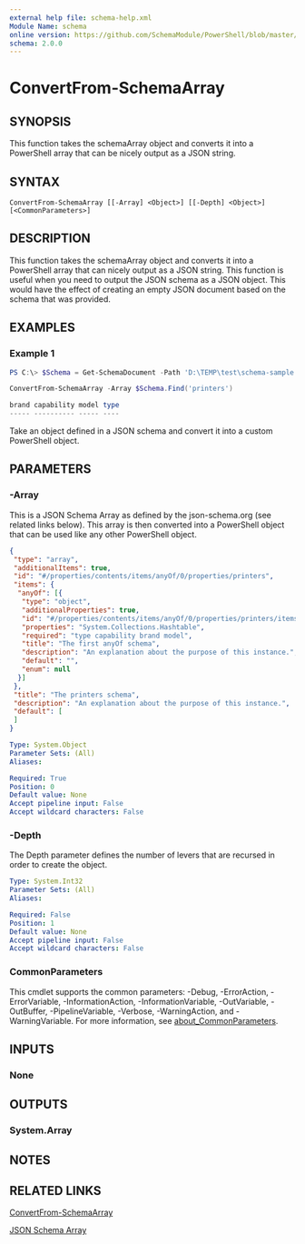 ```yaml
---
external help file: schema-help.xml
Module Name: schema
online version: https://github.com/SchemaModule/PowerShell/blob/master/docs/ConvertFrom-SchemaArray.md#convertfrom-schemaarray
schema: 2.0.0
---
```


# ConvertFrom-SchemaArray

## SYNOPSIS
This function takes the schemaArray object and converts it into a PowerShell array
that can be nicely output as a JSON string.

## SYNTAX

```
ConvertFrom-SchemaArray [[-Array] <Object>] [[-Depth] <Object>] [<CommonParameters>]
```

## DESCRIPTION
This function takes the schemaArray object and converts it into a PowerShell array
that can nicely output as a JSON string. This function is useful when you need
to output the JSON schema as a JSON object. This would have the effect of
creating an empty JSON document based on the schema that was provided.

## EXAMPLES

### Example 1
```powershell
PS C:\> $Schema = Get-SchemaDocument -Path 'D:\TEMP\test\schema-sample.json'

ConvertFrom-SchemaArray -Array $Schema.Find('printers')

brand capability model type
----- ---------- ----- ----
```

Take an object defined in a JSON schema and convert it into a custom PowerShell
object.

## PARAMETERS

### -Array
This is a JSON Schema Array as defined by the json-schema.org (see related links
below). This array is then converted into a PowerShell object that can be used
like any other PowerShell object.

```json
{
 "type": "array",
 "additionalItems": true,
 "id": "#/properties/contents/items/anyOf/0/properties/printers",
 "items": {
  "anyOf": [{
   "type": "object",
   "additionalProperties": true,
   "id": "#/properties/contents/items/anyOf/0/properties/printers/items/anyOf/0",
   "properties": "System.Collections.Hashtable",
   "required": "type capability brand model",
   "title": "The first anyOf schema",
   "description": "An explanation about the purpose of this instance.",
   "default": "",
   "enum": null
  }]
 },
 "title": "The printers schema",
 "description": "An explanation about the purpose of this instance.",
 "default": [
 ]
}
```

```yaml
Type: System.Object
Parameter Sets: (All)
Aliases:

Required: True
Position: 0
Default value: None
Accept pipeline input: False
Accept wildcard characters: False
```

### -Depth
The Depth parameter defines the number of levers that are recursed in order to
create the object.

```yaml
Type: System.Int32
Parameter Sets: (All)
Aliases:

Required: False
Position: 1
Default value: None
Accept pipeline input: False
Accept wildcard characters: False
```

### CommonParameters
This cmdlet supports the common parameters: -Debug, -ErrorAction, -ErrorVariable, -InformationAction, -InformationVariable, -OutVariable, -OutBuffer, -PipelineVariable, -Verbose, -WarningAction, and -WarningVariable. For more information, see [about_CommonParameters](http://go.microsoft.com/fwlink/?LinkID=113216).

## INPUTS

### None

## OUTPUTS

### System.Array

## NOTES

## RELATED LINKS

[ConvertFrom-SchemaArray](https://github.com/SchemaModule/PowerShell/blob/master/docs/ConvertFrom-SchemaArray.md#convertfrom-schemaarray)

[JSON Schema Array](https://json-schema.org/understanding-json-schema/reference/array.html)